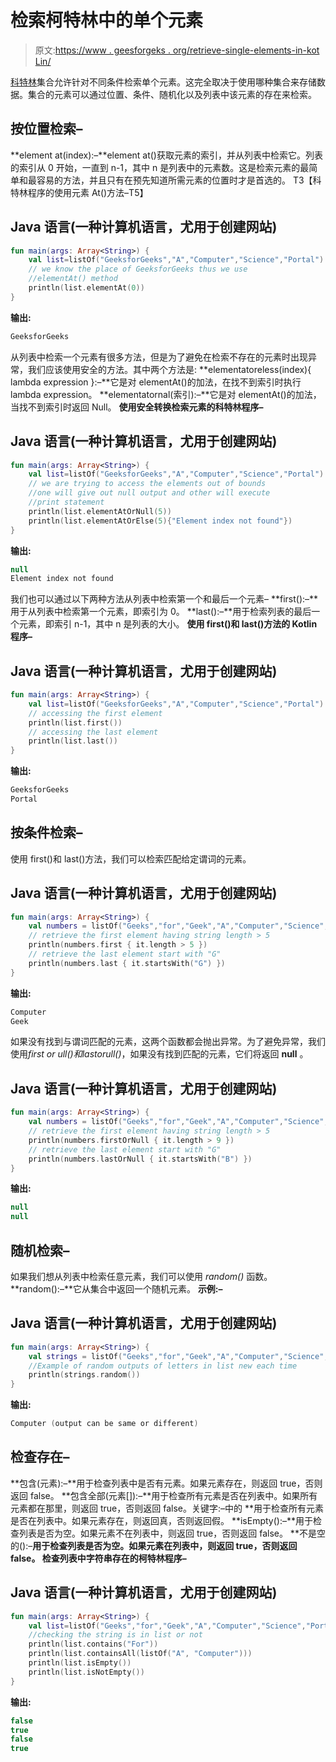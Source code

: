 # 检索柯特林中的单个元素

> 原文:[https://www . geesforgeks . org/retrieve-single-elements-in-kot Lin/](https://www.geeksforgeeks.org/retrieve-single-elements-in-kotlin/)

[科特林](https://www.geeksforgeeks.org/introduction-to-kotlin/)集合允许针对不同条件检索单个元素。这完全取决于使用哪种集合来存储数据。集合的元素可以通过位置、条件、随机化以及列表中该元素的存在来检索。

## 按位置检索–

**element at(index):–**element at()获取元素的索引，并从列表中检索它。列表的索引从 0 开始，一直到 n-1，其中 n 是列表中的元素数。这是检索元素的最简单和最容易的方法，并且只有在预先知道所需元素的位置时才是首选的。
T3【科特林程序的使用元素 At()方法–T5】

## Java 语言(一种计算机语言，尤用于创建网站)

```kt
fun main(args: Array<String>) {
    val list=listOf("GeeksforGeeks","A","Computer","Science","Portal")
    // we know the place of GeeksforGeeks thus we use
    //elementAt() method
    println(list.elementAt(0))
}
```

**输出:**

```kt
GeeksforGeeks
```

从列表中检索一个元素有很多方法，但是为了避免在检索不存在的元素时出现异常，我们应该使用安全的方法。其中两个方法是:
**elementatoreless(index){ lambda expression }:–**它是对 elementAt()的加法，在找不到索引时执行 lambda expression。
**elementatornal(索引):–**它是对 elementAt()的加法，当找不到索引时返回 Null。
**使用安全转换检索元素的科特林程序–**

## Java 语言(一种计算机语言，尤用于创建网站)

```kt
fun main(args: Array<String>) {
    val list=listOf("GeeksforGeeks","A","Computer","Science","Portal")
    // we are trying to access the elements out of bounds
    //one will give out null output and other will execute
    //print statement
    println(list.elementAtOrNull(5))
    println(list.elementAtOrElse(5){"Element index not found"})
}
```

**输出:**

```kt
null
Element index not found
```

我们也可以通过以下两种方法从列表中检索第一个和最后一个元素–
**first():–**用于从列表中检索第一个元素，即索引为 0。
**last():–**用于检索列表的最后一个元素，即索引 n-1，其中 n 是列表的大小。
**使用 first()和 last()方法的 Kotlin 程序–**

## Java 语言(一种计算机语言，尤用于创建网站)

```kt
fun main(args: Array<String>) {
    val list=listOf("GeeksforGeeks","A","Computer","Science","Portal")
    // accessing the first element
    println(list.first())
    // accessing the last element
    println(list.last())
}
```

**输出:**

```kt
GeeksforGeeks
Portal
```

## 按条件检索–

使用 first()和 last()方法，我们可以检索匹配给定谓词的元素。

## Java 语言(一种计算机语言，尤用于创建网站)

```kt
fun main(args: Array<String>) {
    val numbers = listOf("Geeks","for","Geek","A","Computer","Science","Portal")
    // retrieve the first element having string length > 5
    println(numbers.first { it.length > 5 })
    // retrieve the last element start with "G"
    println(numbers.last { it.startsWith("G") })
}
```

**输出:**

```kt
Computer
Geek
```

如果没有找到与谓词匹配的元素，这两个函数都会抛出异常。为了避免异常，我们使用*first or ull()*和*lastorull()*，如果没有找到匹配的元素，它们将返回 **null** 。

## Java 语言(一种计算机语言，尤用于创建网站)

```kt
fun main(args: Array<String>) {
    val numbers = listOf("Geeks","for","Geek","A","Computer","Science","Portal")
    // retrieve the first element having string length > 5
    println(numbers.firstOrNull { it.length > 9 })
    // retrieve the last element start with "G"
    println(numbers.lastOrNull { it.startsWith("B") })
}
```

**输出:**

```kt
null
null
```

## 随机检索–

如果我们想从列表中检索任意元素，我们可以使用 *random()* 函数。
**random():–**它从集合中返回一个随机元素。
**示例:–**

## Java 语言(一种计算机语言，尤用于创建网站)

```kt
fun main(args: Array<String>) {
    val strings = listOf("Geeks","for","Geek","A","Computer","Science","Portal")
    //Example of random outputs of letters in list new each time
    println(strings.random())
}
```

**输出:**

```kt
Computer (output can be same or different)
```

## 检查存在–

**包含(元素):–**用于检查列表中是否有元素。如果元素存在，则返回 true，否则返回 false。
**包含全部(元素[]):–**用于检查所有元素是否在列表中。如果所有元素都在那里，则返回 true，否则返回 false。关键字:–中的
**用于检查所有元素是否在列表中。如果元素存在，则返回真，否则返回假。
**isEmpty():–**用于检查列表是否为空。如果元素不在列表中，则返回 true，否则返回 false。
**不是空的():–**用于检查列表是否为空。如果元素在列表中，则返回 true，否则返回 false。
**检查列表中字符串存在的柯特林程序–**** 

## Java 语言(一种计算机语言，尤用于创建网站)

```kt
fun main(args: Array<String>) {
    val list=listOf("Geeks","for","Geek","A","Computer","Science","Portal")
    //checking the string is in list or not
    println(list.contains("For"))
    println(list.containsAll(listOf("A", "Computer")))
    println(list.isEmpty())
    println(list.isNotEmpty())
}
```

**输出:**

```kt
false
true
false
true
```